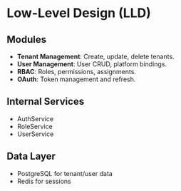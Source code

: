 # Low-Level Design (LLD)

## Modules

- **Tenant Management**: Create, update, delete tenants.
- **User Management**: User CRUD, platform bindings.
- **RBAC**: Roles, permissions, assignments.
- **OAuth**: Token management and refresh.

## Internal Services

- AuthService
- RoleService
- UserService

## Data Layer

- PostgreSQL for tenant/user data
- Redis for sessions
